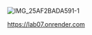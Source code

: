 ![IMG_25AF2BADA591-1](https://user-images.githubusercontent.com/105818064/231650849-1736b96d-c7ff-4fae-9204-dfd90294668d.jpeg)

https://lab07.onrender.com
